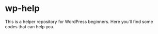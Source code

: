 # wp-help
This is a helper repository for WordPress beginners. Here you'll find some codes that can help you.
